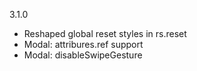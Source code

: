 3.1.0

- Reshaped global reset styles in rs.reset
- Modal: attribures.ref support
- Modal: disableSwipeGesture
